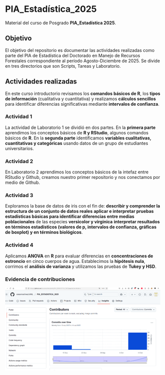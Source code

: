 # PIA_Estadística_2025
Material del curso de Posgrado **PIA_Estadística 2025**.

## Objetivo
El objetivo del repositorio es documentar las actividades realizadas como parte del PIA de Estadística del Doctorado en Manejo de Recursos Forestales correspondiente al período Agosto-Diciembre de 2025. Se divide en tres directorios que son Scripts, Tareas y Laboratorio.  

## Actividades realizadas
En este curso introductorio revisamos los **comandos básicos de R**, los **tipos de información** (cualitativa y cuantitativa) y realizamos **cálculos sencillos** para identificar diferencias significativas mediante **intervalos de confianza**.

### Actividad 1
La actividad de Laboratorio 1 se dividió en dos partes. En la **primera parte** aprendimos los conceptos básicos de **R y RStudio**, algunos comandos básicos de **R**. En la **segunda parte** identificamos **variables cualitativas, cuantitativas y categóricas** usando datos de un grupo de estudiantes universitarios.

### Actividad 2
En Laboratorio 2 aprendimos los conceptos básicos de la intefaz entre RStudio y Github, creamos nuestro primer repositorio y nos conectamos por medio de Github.

### Actividad 3
Exploramos la base de datos de iris con el fin de: 
**describir y comprender la estructura de un conjunto de datos reales**
**aplicar e interpretar pruebas estadísticas básicas para identificar diferencias entre medias poblacionales** de las especies **versicolor y virginica**
**interpretar resultados en términos estadísticos (**valores de p, intervalos de confianza, gráficas de boxplot**) y en términos biológicos**.

### Actividad 4
Aplicamos **ANOVA** en **R** para evaluar diferencias en **concentraciones de estroncio** en cinco cuerpos de agua. Establecimos la **hipótesis nula**, corrimos el **análisis de varianza** y utilizamos las pruebas de **Tukey y HSD**.


### Evidencia de contribuciones

![Gráfica de contribuciones](assets/contribuciones.png)
